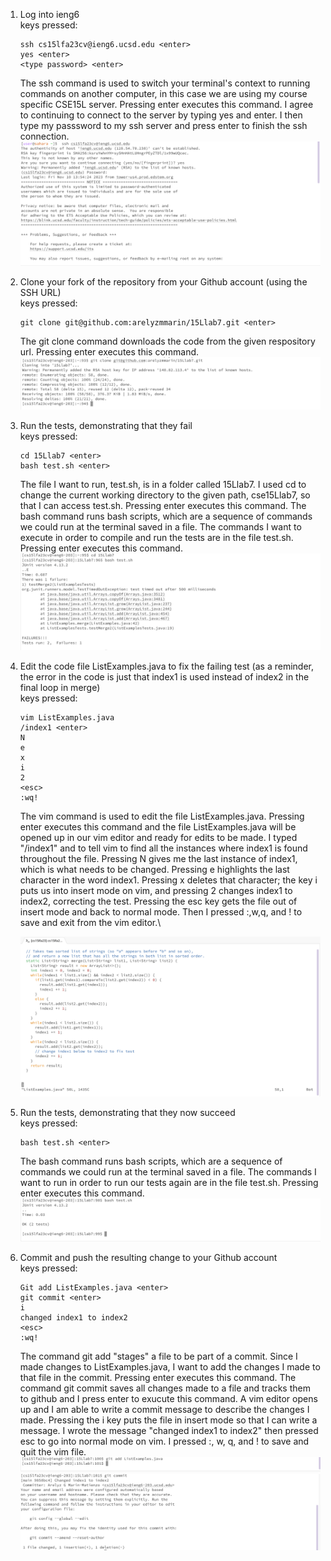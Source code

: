 1. Log into ieng6\
   keys pressed:
   ```
   ssh cs15lfa23cv@ieng6.ucsd.edu <enter>
   yes <enter>
   <type password> <enter>
   ```
   The ssh command is used to switch your terminal's context to running commands on another computer, in this case we are using my course specific CSE15L server. Pressing enter executes this command. I agree to continuing to connect to the server by typing yes and enter. I then type my passsword to my ssh server and press enter to finish the ssh connection.\
   ![Image](step1.png)
2. Clone your fork of the repository from your Github account (using the SSH URL)\
   keys pressed:
   ```
   git clone git@github.com:arelyzmmarin/15Llab7.git <enter>
   ```
   The git clone command downloads the code from the given respository url. Pressing enter executes this command.\
   ![Image](step2.png)
3. Run the tests, demonstrating that they fail\
   keys pressed:
   ```
   cd 15Llab7 <enter>
   bash test.sh <enter>
   ```
   The file I want to run, test.sh, is in a folder called 15Llab7. I used cd to change the current working directory to the given path, cse15Llab7, so that I can access test.sh. Pressing enter executes this command. The bash command runs bash scripts, which are a sequence of commands we could run at the terminal saved in a file. The commands I want to execute in order to compile and run the tests are in the file test.sh. Pressing enter executes this command.\
   ![Image](step3.png)
4. Edit the code file ListExamples.java to fix the failing test (as a reminder, the error in the code is just that index1 is used instead of index2 in the final loop in merge)\
   keys pressed:
   ```
   vim ListExamples.java 
   /index1 <enter>
   N
   e
   x
   i
   2
   <esc>
   :wq!
   ```
   The vim command is used to edit the file ListExamples.java. Pressing enter executes this command and the file ListExamples.java will be opened up in our vim editor and ready for edits to be made. I typed "/index1" and <enter> to tell vim to find all the instances where index1 is found throughout the file. Pressing N gives me the last instance of index1, which is what needs to be changed. Pressing e highlights the last character in the word index1. Pressing x deletes that character; the key i puts us into insert mode on vim, and pressing 2 changes index1 to index2, correcting the test. Pressing the esc key gets the file out of insert mode and back to normal mode. Then I pressed :,w,q, and ! to save and exit from the vim editor.\
   
   ![Image](step4.png)
5. Run the tests, demonstrating that they now succeed\
   keys pressed:
   ```
   bash test.sh <enter>
   ```
   The bash command runs bash scripts, which are a sequence of commands we could run at the terminal saved in a file. The commands I want to run in order to run our tests again are in the file test.sh. Pressing enter executes this command.\
   ![Image](step5.png)
6. Commit and push the resulting change to your Github account\
   keys pressed:
   ```
   Git add ListExamples.java <enter>
   git commit <enter>
   i
   changed index1 to index2
   <esc>
   :wq!
   ```
   The command git add "stages" a file to be part of a commit. Since I made changes to ListExamples.java, I want to add the changes I made to that file in the commit. Pressing enter executes this command. The command git commit saves all changes made to a file and tracks them to github and I press enter to exucute this command. A vim editor opens up and I am able to write a commit message to describe the changes I made. Pressing the i key puts the file in insert mode so that I can write a message. I wrote the message "changed index1 to index2" then pressed esc to go into normal mode on vim. I pressed :, w, q, and ! to save and quit the vim file.
   ![Image](step6.png)
   ![Image](step7.png)
   
